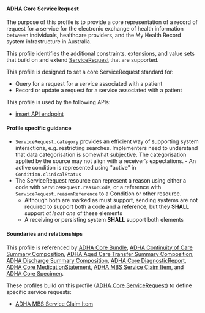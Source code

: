 #### ADHA Core ServiceRequest
The purpose of this profile is to provide a core representation of a record of request for a service for the electronic exchange of health information between individuals, healthcare providers, and the My Health Record system infrastructure in Australia.

This profile identifies the additional constraints, extensions, and value sets that build on and extend [ServiceRequest](http://hl7.org/fhir/R4/list.html) that are supported. 

This profile is designed to set a core ServiceRequest standard for:
* Query for a request for a service associated with a patient
* Record or update a request for a service associated with a patient

This profile is used by the following APIs:
* [insert API endpoint](StructureDefinition-TBD-1.html)


#### Profile specific guidance
- `ServiceRequest.category` provides an efficient way of supporting system interactions, e.g. restricting searches. Implementers need to understand that data categorisation is somewhat subjective. The categorisation applied by the source may not align with a receiver’s expectations. - An active condition is represented using "active" in `Condition.clinicalStatus`
- The ServiceRequest resource can represent a reason using either a code with `ServiceRequest.reasonCode`, or a reference with `ServiceRequest.reasonReference` to a Condition or other resource.
  - Although both are marked as must support, sending systems are not required to support both a code and a reference, but they **SHALL** support *at least one* of these elements
  - A receiving or persisting system **SHALL** support both elements


#### Boundaries and relationships
This profile is referenced by 
[ADHA Core Bundle](StructureDefinition-dh-bundle-core-1.html), 
[ADHA Continuity of Care Summary Composition](StructureDefinition-dh-composition-cocs-1.html), 
[ADHA Aged Care Transfer Summary Composition](StructureDefinition-dh-composition-acts-1.html), 
[ADHA Discharge Summary Composition](StructureDefinition-dh-composition-ds-1.html), 
[ADHA Core DiagnosticReport](StructureDefinition-dh-diagnosticreport-core-1.html), 
[ADHA Core MedicationStatement](StructureDefinition-dh-medicationstatement-core-1.html), 
[ADHA MBS Service Claim Item](StructureDefinition-dh-servicerequest-mbs-claim-1.html),  and 
[ADHA Core Specimen](StructureDefinition-dh-specimen-core-1.html).

These profiles build on this profile ([ADHA Core ServiceRequest](StructureDefinition-dh-list-core-1.html)) to define specific service requests:
* [ADHA MBS Service Claim Item](StructureDefinition-dh-servicerequest-mbs-claim-1.html)

